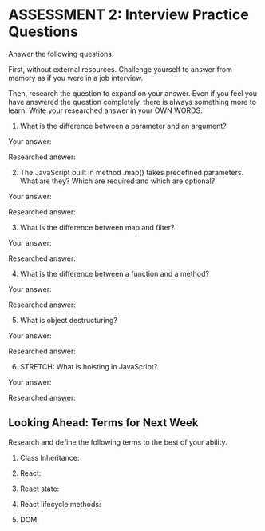 # ASSESSMENT 2: Interview Practice Questions

Answer the following questions.

First, without external resources. Challenge yourself to answer from memory as if you were in a job interview.

Then, research the question to expand on your answer. Even if you feel you have answered the question completely, there is always something more to learn. Write your researched answer in your OWN WORDS.

1. What is the difference between a parameter and an argument?

  Your answer:

  Researched answer:



2. The JavaScript built in method .map() takes predefined parameters. What are they? Which are required and which are optional?

  Your answer:

  Researched answer:



3. What is the difference between map and filter?

  Your answer:

  Researched answer:



4. What is the difference between a function and a method?

  Your answer:

  Researched answer:



5. What is object destructuring?

  Your answer:

  Researched answer:



6. STRETCH: What is hoisting in JavaScript?

  Your answer:

  Researched answer:



## Looking Ahead: Terms for Next Week

Research and define the following terms to the best of your ability.

1. Class Inheritance:

2. React:

3. React state:

4. React lifecycle methods:

5. DOM:

